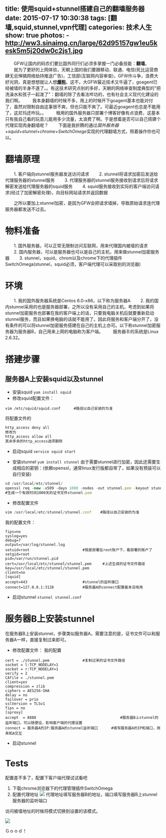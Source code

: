 title: 使用squid+stunnel搭建自己的翻墙服务器
date: 2015-07-17 10:30:38
tags: [翻墙,squid,stunnel,vpn代理]
categories: 技术人生 
show: true
photos:
	- http://ww3.sinaimg.cn/large/62d95157gw1eu5kesk5m5j20dw0c2js1.jpg
---

　　GFW让国内的码农们要比国外同行们必须多掌握一门必备技能：**翻墙**。
　　就为了更好的上网体验，天朝上国的我们要跟移动、联通、电信(死比运营商肆无忌惮搞网络劫持推送广告)，工信部(互联网内容审查)，GFW作斗争，浪费大好光阴，真是想想就让人想[**爆粗**](http://www.bilibili.com/video/av2550217)。这不，大GFW最近技术又牛逼了，goagent已经被墙的半身不遂了。。有这技术研究点别的多好，天朝的网络审查制度典型的"把洗澡水和孩子一起泼了"：翻墙的除了去看法哔功的，也有社会主义现代化建设的我们啊。
　　我本身翻墙的时候不多，用上的时候开下goagent基本也能对付了，虽然对限制自由这事很不爽，但也只能不爽了。可最近goagent也总是不能用了，这尼玛还咋玩。。
　　租用的国外服务器只部署个博客好像有点浪费，这基本只有我自己看的玩意儿能用多少流量，太浪费了啊。于是想着是否可以自己搭建个代理实现肉身翻墙呢？
　　下面是我折腾的通过*国外服务器+squid+stunnel+chrome+SwitchOmege*实现的代理翻墙方式，照着操作你也可以。

<!--more-->

# 翻墙原理
　　1. 客户端向stunnel服务器发送访问请求
　　2. stunnel将请求加密后发送给代理服务器的stunnel服务
　　3. 代理服务器的stunnel服务接收到请求后将请求解密发送给代理服务器的squid服务
　　4. squid服务接收到实际的客户端访问请求(经过了加密解密处理)，向目标网站请求并返回数据

　　之所以要加上stunnel加密，是因为GFW会把请求墙掉，导致原始请求连代理服务器都发送不过去。
# 物料准备
　　1. 国外服务器，可以正常无限制访问互联网，用来代理国内被墙的请求
　　2. 国内服务器，可以是服务器也可以是自己的主机，用来做stunnel加密服务器
　　3. stunnel，squid，chrom以及chrome下的代理插件SwitchOmega(stunnel，squid必须，客户端代理可以采取别的浏览器)
# 环境
　　1. 我的国外服务器系统是Centos 6.0-x86，以下称为服务器A
　　2. 我的国内stunnel采用的也是服务器部署，之所以没有采用自己的主机，考虑到如果将stunnel加密服务也部署在我的客户端上的话，只要我电脑关机后就要重新启动stunnel服务，而且如果换电脑的话就不能用了。因此将服务和客户端分开了，没有条件的可以将stunnel加密服务搭建在自己的主机上亦可。以下称stunnel加密服务器为服务器B，自己用来上网的电脑称为客户端。
　　服务器Ｂ的系统是Linux 2.6.32。
# 搭建步骤
## 服务器A上安装squid以及stunnel
- 安装squid
`yum install squid`
- 修改squid配置文件：

```plain
vim /etc/squid/squid.conf      #路径以自己安装的为准
```
将配置文件的
```js
http_access deny all
修改为
http_access allow all
其余多余的http_access选项删除
```
- 启动squid
`service squid start`

- 安装stunnel
`yum install stunnel`
由于需要stunnel进行加密，因此还需要生成相应的密钥：(依赖openssl，通常linux发行版都自带了，如果没有预装可以自行安装)
```js
cd /usr/local/etc/stunnel/
openssl req -new -x509 -days 1000 -nodes -out stunnel.pem -keyout stunnel.pem  
#生成一个有效时间1000天的证书文件stunnel.pem

```
- 修改配置文件
```js
vim /usr/local/etc/stunnel/stunnel.conf    #路径以自己安装的为准
```
我的配置文件：
```plain
fips=no
syslog=yes
debug=7
output=/var/log/stunnel.log
setuid=root                        #我是部署在root账户下，看部署的账户了 
setgid=root                          
pid=/var/run/stunnel.pid
cert=/usr/local/etc/stunnel/stunnel.pem     #上述生成的证书文件路径
key=/usr/local/etc/stunnel/stunnel.pem
client=no
[squid]
accept=443                         #stunnel的监听接口 
connect=127.0.0.1:3128             #服务器A的connect配置基本没啥用
```
- 启动stunnel
`stunnel stunnel.conf`
	
# 服务器B上安装stunnel
在服务器B上安装stunnel，步骤类似服务器A，需要注意的是，证书文件可以和服务器A一样，直接复制过来即可。
- 修改配置文件：
我的配置
```plain
cert = ./stunnel.pem               #复制过来的证书文件路径
socket = l:TCP_NODELAY=1
socket = r:TCP_NODELAY=1
verify = 2
CAfile = ./stunnel.pem
client=yes
compression = zlib
ciphers = AES256-SHA
delay = no
failover = prio
sslVersion = TLSv1
fips = no
[sproxy]
accept  = 8888                     					#服务器B上stunnel的监听端口，可以随便设，影响客户端的代理设置 
connect = 服务器A的IP:服务器A的stunnel监听端口      #填写服务器A的IP和端口，用来和A交互
```
- 启动stunnel

# Tests
配置差不多了，配置下客户端代理试试看吧
1. 下载chrome浏览器下的代理管理插件SwitchOmega
2. 配置代理地址
![](http://ww1.sinaimg.cn/large/62d95157gw1eu5s08oeo9j20o605jmy2.jpg)
代理地址填写服务器B的地址，端口填写服务器B上stunnel服务器的监听端口

访问被墙地址的时候将模式切换到设置的该模式。
	
![](http://ww1.sinaimg.cn/large/62d95157gw1eu5tgaewnxj20p508m76l.jpg)

Ｇｏｏｄ！
